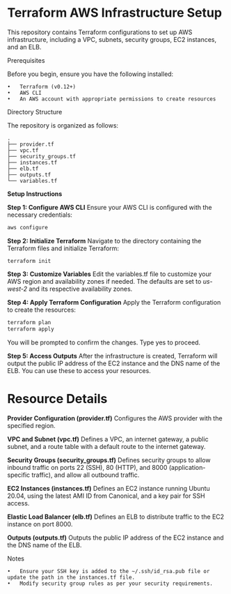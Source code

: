 # Terraform AWS Infrastructure Setup

This repository contains Terraform configurations to set up AWS infrastructure, including a VPC, subnets, security groups, EC2 instances, and an ELB.

Prerequisites

Before you begin, ensure you have the following installed:

	•	Terraform (v0.12+)
	•	AWS CLI
	•	An AWS account with appropriate permissions to create resources

Directory Structure

The repository is organized as follows:
```
.
├── provider.tf
├── vpc.tf
├── security_groups.tf
├── instances.tf
├── elb.tf
├── outputs.tf
└── variables.tf
```

**Setup Instructions**

**Step 1: Configure AWS CLI**
Ensure your AWS CLI is configured with the necessary credentials:
```sh
aws configure
```

**Step 2: Initialize Terraform**
Navigate to the directory containing the Terraform files and initialize Terraform:
```
terraform init
```

**Step 3: Customize Variables**
Edit the variables.tf file to customize your AWS region and availability zones if needed. The defaults are set to *us-west-2* and its respective availability zones.

**Step 4: Apply Terraform Configuration**
Apply the Terraform configuration to create the resources:
```sh
terraform plan
terraform apply
```
You will be prompted to confirm the changes. Type yes to proceed.

**Step 5: Access Outputs**
After the infrastructure is created, Terraform will output the public IP address of the EC2 instance and the DNS name of the ELB. You can use these to access your resources.

# Resource Details

**Provider Configuration (provider.tf)**
Configures the AWS provider with the specified region.

**VPC and Subnet (vpc.tf)**
Defines a VPC, an internet gateway, a public subnet, and a route table with a default route to the internet gateway.

**Security Groups (security_groups.tf)**
Defines security groups to allow inbound traffic on ports 22 (SSH), 80 (HTTP), and 8000 (application-specific traffic), and allow all outbound traffic.

**EC2 Instances (instances.tf)**
Defines an EC2 instance running Ubuntu 20.04, using the latest AMI ID from Canonical, and a key pair for SSH access.

**Elastic Load Balancer (elb.tf)**
Defines an ELB to distribute traffic to the EC2 instance on port 8000.

**Outputs (outputs.tf)**
Outputs the public IP address of the EC2 instance and the DNS name of the ELB.

Notes

	•	Ensure your SSH key is added to the ~/.ssh/id_rsa.pub file or update the path in the instances.tf file.
	•	Modify security group rules as per your security requirements.


